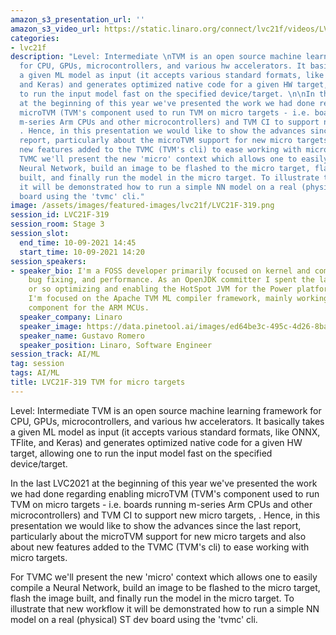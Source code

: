 ```yaml
---
amazon_s3_presentation_url: ''
amazon_s3_video_url: https://static.linaro.org/connect/lvc21f/videos/LVC21F-319.mp4
categories:
- lvc21f
description: "Level: Intermediate \nTVM is an open source machine learning framework
  for CPU, GPUs, microcontrollers, and various hw accelerators. It basically takes
  a given ML model as input (it accepts various standard formats, like ONNX, TFlite,
  and Keras) and generates optimized native code for a given HW target, allowing one
  to run the input model fast on the specified device/target. \n\nIn the last LVC2021
  at the beginning of this year we've presented the work we had done regarding enabling
  microTVM (TVM's component used to run TVM on micro targets - i.e. boards running
  m-series Arm CPUs and other microcontrollers) and TVM CI to support new micro targets,
  . Hence, in this presentation we would like to show the advances since the last
  report, particularly about the microTVM support for new micro targets and also about
  new features added to the TVMC (TVM's cli) to ease working with micro targets.\n\nFor
  TVMC we'll present the new 'micro' context which allows one to easily compile a
  Neural Network, build an image to be flashed to the micro target, flash the image
  built, and finally run the model in the micro target. To illustrate that new workflow
  it will be demonstrated how to run a simple NN model on a real (physical) ST dev
  board using the 'tvmc' cli."
image: /assets/images/featured-images/lvc21f/LVC21F-319.png
session_id: LVC21F-319
session_room: Stage 3
session_slot:
  end_time: 10-09-2021 14:45
  start_time: 10-09-2021 14:20
session_speakers:
- speaker_bio: I'm a FOSS developer primarily focused on kernel and compiler development,
    bug fixing, and performance. As an OpenJDK committer I spent the last 5 years
    or so optimizing and enabling the HotSpot JVM for the Power platform. Currently
    I'm focused on the Apache TVM ML compiler framework, mainly working with the microTVM
    component for the ARM MCUs.
  speaker_company: Linaro
  speaker_image: https://data.pinetool.ai/images/ed64be3c-495c-4d26-8ba0-be7de0248cf2.jpeg
  speaker_name: Gustavo Romero
  speaker_position: Linaro, Software Engineer
session_track: AI/ML
tag: session
tags: AI/ML
title: LVC21F-319 TVM for micro targets
---
```


Level: Intermediate 
TVM is an open source machine learning framework for CPU, GPUs, microcontrollers, and various hw accelerators. It basically takes a given ML model as input (it accepts various standard formats, like ONNX, TFlite, and Keras) and generates optimized native code for a given HW target, allowing one to run the input model fast on the specified device/target. 

In the last LVC2021 at the beginning of this year we've presented the work we had done regarding enabling microTVM (TVM's component used to run TVM on micro targets - i.e. boards running m-series Arm CPUs and other microcontrollers) and TVM CI to support new micro targets, . Hence, in this presentation we would like to show the advances since the last report, particularly about the microTVM support for new micro targets and also about new features added to the TVMC (TVM's cli) to ease working with micro targets.

For TVMC we'll present the new 'micro' context which allows one to easily compile a Neural Network, build an image to be flashed to the micro target, flash the image built, and finally run the model in the micro target. To illustrate that new workflow it will be demonstrated how to run a simple NN model on a real (physical) ST dev board using the 'tvmc' cli.